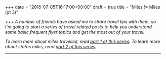 +++
date = "2016-07-05T16:17:00+00:00"
draft = true
title = "Miles != Miles (pt 3)"

+++
<em>A number of friends have asked me to share travel tips with them, so I'm going to start a series of travel related posts to help you understand some basic frequent flyer topics and get the most out of your travel.</em>

<em>To learn more about miles travelled, read [part 1 of this series](miles-not-miles-1). To learn more about status miles, read [part 2 of this series](miles-not-miles-2)</em>

---
